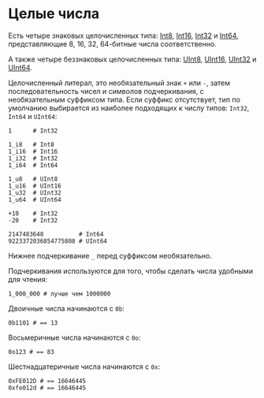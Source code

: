 # Целые числа

Есть четыре знаковых целочисленных типа: [Int8](http://crystal-lang.org/api/Int8.html), [Int16](http://crystal-lang.org/api/Int16.html), [Int32](http://crystal-lang.org/api/Int32.html) и [Int64](http://crystal-lang.org/api/Int64.html), представляющие 8, 16, 32, 64-битные числа соответственно.

А также четыре беззнаковых целочисленных типа: [UInt8](http://crystal-lang.org/api/UInt8.html), [UInt16](http://crystal-lang.org/api/UInt16.html), [UInt32](http://crystal-lang.org/api/UInt32.html) и [UInt64](http://crystal-lang.org/api/UInt64.html).

Целочисленный литерал, это необязательный знак `+` или `-`, затем последовательность чисел и символов подчеркивания, с необязательным суффиксом типа. Если суффикс отсутствует, тип по умолчанию выбирается из наиболее подходящих к числу типов: `Int32`, `Int64` и `UInt64`:

```crystal
1      # Int32

1_i8   # Int8
1_i16  # Int16
1_i32  # Int32
1_i64  # Int64

1_u8   # UInt8
1_u16  # UInt16
1_u32  # UInt32
1_u64  # UInt64

+10    # Int32
-20    # Int32

2147483648          # Int64
9223372036854775808 # UInt64
```

Нижнее подчеркивание `_` перед суффиксом необязательно.

Подчеркивания используются для того, чтобы сделать числа удобными для чтения:

```crystal
1_000_000 # лучше чем 1000000
```

Двоичные числа начинаются с `0b`:

```crystal
0b1101 # == 13
```

Восьмеричные числа начинаются с `0o`:

```crystal
0o123 # == 83
```

Шестнадцатеричные числа начинаются с `0x`:

```crystal
0xFE012D # == 16646445
0xfe012d # == 16646445
```
